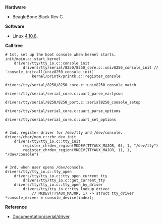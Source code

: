 **Hardware**

- BeagleBone Black Rev C.


**Software**

- Linux [4.10.8](https://git.kernel.org/pub/scm/linux/kernel/git/stable/linux-stable.git/tree/?id=refs/tags/v4.10.8).


**Call tree**
```
# 1st, set up the boot console when kernel starts.
init/main.c::start_kernel
    drivers/tty/tty_io.c::console_init
        drivers/tty/serial/8250/8250_core.c::univ8250_console_init // `console_initcall(univ8250_console_init)`
            kernel/printk/printk.c::register_console
                drivers/tty/serial/8250/8250_core.c::univ8250_console_match
                    drivers/tty/serial/serial_core.c::uart_parse_earlycon
                    drivers/tty/serial/8250/8250_port.c::serial8250_console_setup
                        drivers/tty/serial/serial_core.c::uart_parse_options
                        drivers/tty/serial/serial_core.c::uart_set_options


# 2nd, register driver for /dev/tty and /dev/console.
drivers/char/mem.c::chr_dev_init
    drivers/tty/tty_io.c::tty_init
        register_chrdev_region(MKDEV(TTYAUX_MAJOR, 0), 1, "/dev/tty")
        register_chrdev_region(MKDEV(TTYAUX_MAJOR, 1), 1, "/dev/console")


# 3rd, when user opens /dev/console.
drivers/tty/tty_io.c::tty_open
    drivers/tty/tty_io.c::tty_open_current_tty
        drivers/tty/tty_io.c::get_current_tty
    drivers/tty/tty_io.c::tty_open_by_driver
        drivers/tty/tty_io.c::tty_lookup_driver
            // MKDEV(TTYAUX_MAJOR, 1) -> struct tty_driver *console_driver = console_device(index);
```


**Reference**

- [Documentation/serial/driver](https://git.kernel.org/pub/scm/linux/kernel/git/stable/linux-stable.git/tree/Documentation/serial/driver?id=refs/tags/v4.10.8).
